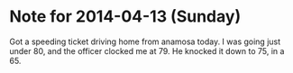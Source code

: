 # Note for 2014-04-13 (Sunday)

Got a speeding ticket driving home from anamosa today.  I was going just under 80, and the officer clocked me at 79. He knocked it down to 75, in a 65.
